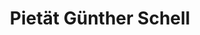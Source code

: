 ---
title: "Pietät Günther Schell"
url: /frankfurt-am-main/pietaet-guenther-schell/
shop: Bestattungen
---